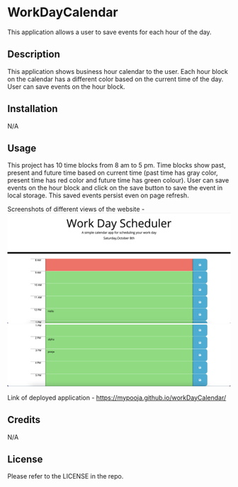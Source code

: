 # WorkDayCalendar
This application allows a user to save events for each hour of the day.

## Description
This application shows business hour calendar to the user. Each hour block on the calendar has a different color based on the current time of the day. User can save events on the hour block.

## Installation

N/A

## Usage
This project has 10 time blocks from 8 am to 5 pm. Time blocks show past, present and future time based on current time (past time has gray color, present time has red color and future time has green colour). User can save events on the hour block and click on the save button to save the event in local storage. This saved events persist even on page refresh.

Screenshots of different views of the website -
![ScreenShot of the first half of the page](assets/images/calendar-screenshot-1.png)
![ScreenShot of the second half of the page](assets/images/calendar-screenshot-2.png)

Link of deployed application - https://mypooja.github.io/workDayCalendar/

## Credits

N/A

## License

Please refer to the LICENSE in the repo.


